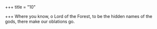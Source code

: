 +++
title = "10"

+++
Where you know, o Lord of the Forest, to be the hidden names of the gods, there make our oblations go.  